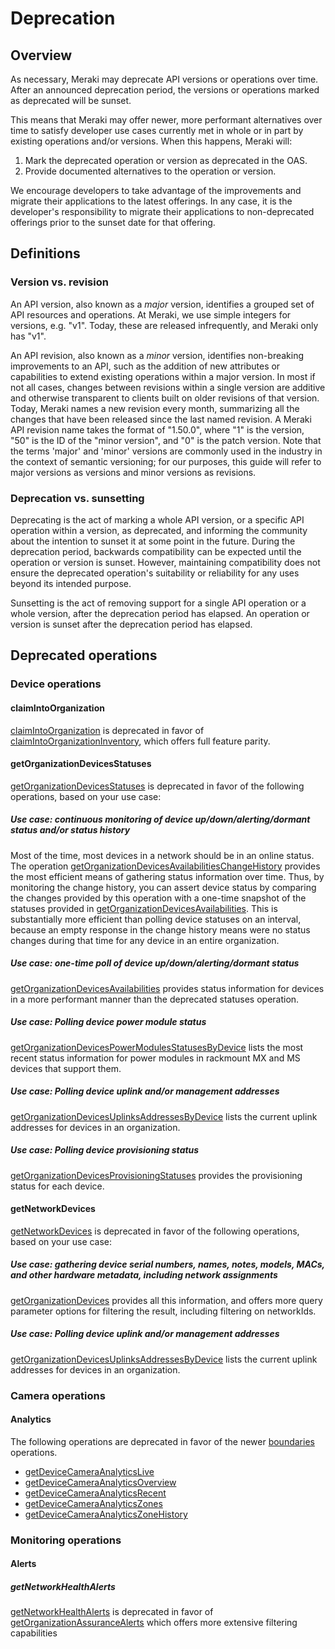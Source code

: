 # Deprecation

## Overview

As necessary, Meraki may deprecate API versions or operations over time. After an announced deprecation period, the versions or operations marked as deprecated will be sunset.

This means that Meraki may offer newer, more performant alternatives over time to satisfy developer use cases currently met in whole or in part by existing operations and/or versions. When this happens, Meraki will:

1. Mark the deprecated operation or version as deprecated in the OAS.
2. Provide documented alternatives to the operation or version.

We encourage developers to take advantage of the improvements and migrate their applications to the latest offerings. In any case, it is the developer's responsibility to migrate their applications to non-deprecated offerings prior to the sunset date for that offering.

## Definitions

### Version vs. revision

An API version, also known as a _major_ version, identifies a grouped set of API resources and operations. At Meraki, we use simple integers for versions, e.g. "v1". Today, these are released infrequently, and Meraki only has "v1".

An API revision, also known as a _minor_ version, identifies non-breaking improvements to an API, such as the addition of new attributes or capabilities to extend existing operations within a major version. In most if not all cases, changes between revisions within a single version are additive and otherwise transparent to clients built on older revisions of that version. Today, Meraki names a new revision every month, summarizing all the changes that have been released since the last named revision. A Meraki API revision name takes the format of "1.50.0", where "1" is the version, "50" is the ID of the "minor version", and "0" is the patch version. Note that the terms 'major' and 'minor' versions are commonly used in the industry in the context of semantic versioning; for our purposes, this guide will refer to major versions as versions and minor versions as revisions.

### Deprecation vs. sunsetting

Deprecating is the act of marking a whole API version, or a specific API operation within a version, as deprecated, and informing the community about the intention to sunset it at some point in the future. During the deprecation period, backwards compatibility can be expected until the operation or version is sunset. However, maintaining compatibility does not ensure the deprecated operation's suitability or reliability for any uses beyond its intended purpose.

Sunsetting is the act of removing support for a single API operation or a whole version, after the deprecation period has elapsed. An operation or version is sunset after the deprecation period has elapsed.

## Deprecated operations

### Device operations

#### claimIntoOrganization

[claimIntoOrganization](https://developer.cisco.com/meraki/api-v1/claim-into-organization) is deprecated in favor of [claimIntoOrganizationInventory](https://developer.cisco.com/meraki/api-v1/claim-into-organization-inventory), which offers full feature parity.

#### getOrganizationDevicesStatuses

[getOrganizationDevicesStatuses](https://developer.cisco.com/meraki/api-v1/get-organization-devices-statuses/) is deprecated in favor of the following operations, based on your use case:

##### Use case: continuous monitoring of device up/down/alerting/dormant status and/or status history

Most of the time, most devices in a network should be in an online status. The operation [getOrganizationDevicesAvailabilitiesChangeHistory](https://developer.cisco.com/meraki/api-v1/get-organization-devices-availabilities-change-history/) provides the most efficient means of gathering status information over time. Thus, by monitoring the change history, you can assert device status by comparing the changes provided by this operation with a one-time snapshot of the statuses provided in [getOrganizationDevicesAvailabilities](https://developer.cisco.com/meraki/api-v1/get-organization-devices-availabilities/). This is substantially more efficient than polling device statuses on an interval, because an empty response in the change history means were no status changes during that time for any device in an entire organization.

##### Use case: one-time poll of device up/down/alerting/dormant status

[getOrganizationDevicesAvailabilities](https://developer.cisco.com/meraki/api-v1/get-organization-devices-availabilities/) provides status information for devices in a more performant manner than the deprecated statuses operation.

##### Use case: Polling device power module status

[getOrganizationDevicesPowerModulesStatusesByDevice](https://developer.cisco.com/meraki/api-v1/get-organization-devices-power-modules-statuses-by-device/) lists the most recent status information for power modules in rackmount MX and MS devices that support them.

##### Use case: Polling device uplink and/or management addresses

[getOrganizationDevicesUplinksAddressesByDevice](https://developer.cisco.com/meraki/api-v1/get-organization-devices-uplinks-addresses-by-device/) lists the current uplink addresses for devices in an organization.

##### Use case: Polling device provisioning status

[getOrganizationDevicesProvisioningStatuses](https://developer.cisco.com/meraki/api-v1/get-organization-devices-provisioning-statuses/) provides the provisioning status for each device.

#### getNetworkDevices

[getNetworkDevices](https://developer.cisco.com/meraki/api-v1/get-organization-devices-statuses/) is deprecated in favor of the following operations, based on your use case:

##### Use case: gathering device serial numbers, names, notes, models, MACs, and other hardware metadata, including network assignments

[getOrganizationDevices](https://developer.cisco.com/meraki/api-v1/get-organization-devices/) provides all this information, and offers more query parameter options for filtering the result, including filtering on networkIds.

##### Use case: Polling device uplink and/or management addresses

[getOrganizationDevicesUplinksAddressesByDevice](https://developer.cisco.com/meraki/api-v1/get-organization-devices-uplinks-addresses-by-device/) lists the current uplink addresses for devices in an organization.

### Camera operations

#### Analytics

The following operations are deprecated in favor of the newer [boundaries](https://developer.cisco.com/meraki/api-v1/search/?q=boundaries) operations.

* [getDeviceCameraAnalyticsLive](https://developer.cisco.com/meraki/api-v1/get-device-camera-analytics-live/)
* [getDeviceCameraAnalyticsOverview](https://developer.cisco.com/meraki/api-v1/get-device-camera-analytics-overview/)
* [getDeviceCameraAnalyticsRecent](https://developer.cisco.com/meraki/api-v1/get-device-camera-analytics-recent/)
* [getDeviceCameraAnalyticsZones](https://developer.cisco.com/meraki/api-v1/get-device-camera-analytics-zones/)
* [getDeviceCameraAnalyticsZoneHistory](https://developer.cisco.com/meraki/api-v1/get-device-camera-analytics-zone-history/)

### Monitoring operations

#### Alerts

##### getNetworkHealthAlerts

[getNetworkHealthAlerts](https://developer.cisco.com/meraki/api-v1/get-network-health-alerts) is deprecated in favor of [getOrganizationAssuranceAlerts](https://developer.cisco.com/meraki/api-v1/get-organization-assurance-alerts) which offers more extensive filtering capabilities
